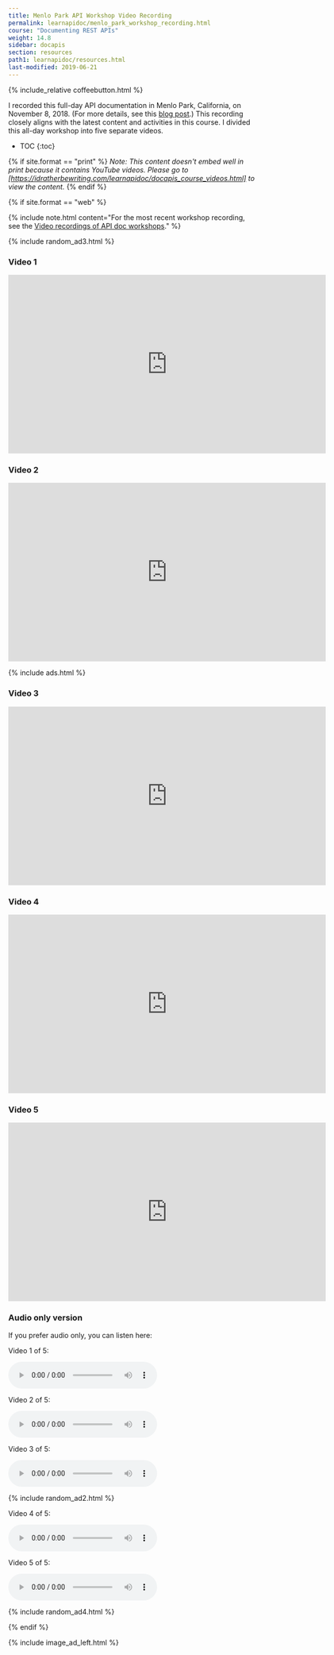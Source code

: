 ```yaml
---
title: Menlo Park API Workshop Video Recording
permalink: learnapidoc/menlo_park_workshop_recording.html
course: "Documenting REST APIs"
weight: 14.8
sidebar: docapis
section: resources
path1: learnapidoc/resources.html
last-modified: 2019-06-21
---
```


{% include_relative coffeebutton.html %}

I recorded this full-day API documentation in Menlo Park, California, on November 8, 2018. (For more details, see this [blog post](https://idratherbewriting.com/2018/10/31/upcoming-api-doc-workshop/).) This recording closely aligns with the latest content and activities in this course. I divided this all-day workshop into five separate videos.

* TOC
{:toc}

{% if site.format == "print" %}
*Note: This content doesn't embed well in print because it contains YouTube videos. Please go to [https://idratherbewriting.com/learnapidoc/docapis_course_videos.html] to view the content.*
{% endif %}

{% if site.format == "web" %}

{% include note.html content="For the most recent workshop recording, see the [Video recordings of API doc workshops](docapis_course_videos.html)." %}

{% include random_ad3.html %}

### Video 1

<iframe width="640" height="360" src="https://www.youtube.com/embed/X1u453Gtw9g" frameborder="0" allow="accelerometer; autoplay; encrypted-media; gyroscope; picture-in-picture" allowfullscreen></iframe>

### Video 2

<iframe width="640" height="360" src="https://www.youtube.com/embed/FuZfob2eVb4" frameborder="0" allow="accelerometer; autoplay; encrypted-media; gyroscope; picture-in-picture" allowfullscreen></iframe>

{% include ads.html %}

### Video 3

<iframe width="640" height="360" src="https://www.youtube.com/embed/GgA8772arys" frameborder="0" allow="accelerometer; autoplay; encrypted-media; gyroscope; picture-in-picture" allowfullscreen></iframe>

### Video 4

<iframe width="640" height="360" src="https://www.youtube.com/embed/mLnea0LLTh4" frameborder="0" allow="accelerometer; autoplay; encrypted-media; gyroscope; picture-in-picture" allowfullscreen></iframe>

### Video 5

<iframe width="640" height="360" src="https://www.youtube.com/embed/9mSqxqV7TXY" frameborder="0" allow="accelerometer; autoplay; encrypted-media; gyroscope; picture-in-picture" allowfullscreen></iframe>

### Audio only version

If you prefer audio only, you can listen here:

Video 1 of 5:
<div class="audioControls">
<p><audio controls="controls"><source src="http://www.podtrac.com/pts/redirect.mp3/s3.us-west-1.wasabisys.com/idbwmedia.com/podcasts/menloapidoc/apidocvideo1.mp3" type="audio/mpeg" /></audio></p>
</div>

Video 2 of 5:
<div class="audioControls">
<p><audio controls="controls"><source src="http://www.podtrac.com/pts/redirect.mp3/s3.us-west-1.wasabisys.com/idbwmedia.com/podcasts/menloapidoc/apidocvideo2.mp3" type="audio/mpeg" /></audio></p>
</div>

Video 3 of 5:
<div class="audioControls">
<p><audio controls="controls"><source src="http://www.podtrac.com/pts/redirect.mp3/s3.us-west-1.wasabisys.com/idbwmedia.com/podcasts/menloapidoc/apidocvideo3.mp3" type="audio/mpeg" /></audio></p>
</div>

{% include random_ad2.html %}

Video 4 of 5:
<div class="audioControls">
<p><audio controls="controls"><source src="http://www.podtrac.com/pts/redirect.mp3/s3.us-west-1.wasabisys.com/idbwmedia.com/podcasts/menloapidoc/apidocvideo4.mp3" type="audio/mpeg" /></audio></p>
</div>

Video 5 of 5:
<div class="audioControls">
<p><audio controls="controls"><source src="http://www.podtrac.com/pts/redirect.mp3/s3.us-west-1.wasabisys.com/idbwmedia.com/podcasts/menloapidoc/apidocvideo5.mp3" type="audio/mpeg" /></audio></p>
</div>

{% include random_ad4.html %}

{% endif %}

{% include image_ad_left.html %}
